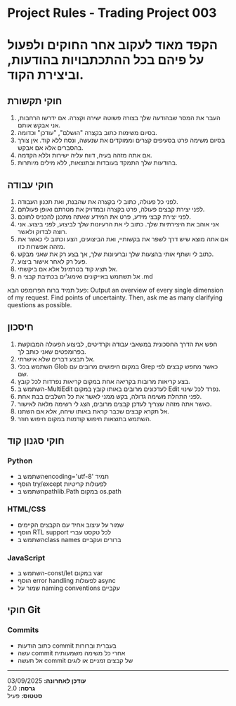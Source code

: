 # Project Rules - Trading Project 003
# הקפד מאוד לעקוב אחר החוקים ולפעול על פיהם בכל ההתכתבויות בהודעות, וביצירת הקוד.

## חוקי תקשורת

1. העבר את המסר שבהודעה שלך בצורה פשוטה ישירה וקצרה. אם ידרשו הרחבות, אני אבקש אותם.
2. בסיום משימות כתוב בקצרה "הושלם", "עודכן" וכדומה.
3. בסיום משימה פרט בסעיפים קצרים וממוקדים את שנעשה, ונסח ללא קוד. אין צורך בהסברים אלא אם אבקש.
4. אם אתה מזהה בעיה, דווח עליה ישירות וללא הקדמה.
5. בהודעות שלך התמקד בעובדות ובתוצאות, ללא מילים מיותרות.


## חוקי עבודה

1. לפני כל פעולה, כתוב לי בקצרה את שהבנת, ואת תכנון העבודה.
2. לפני יצירת קבצים פעולה, פרט בקצרה ובמדויק את מטרתם ואופן פעולתם.
3. לפני יצירת קבצי מידע, פרט את המידע שאתה מתכנן להכניס לתוכם.
4. אני אוהב את היצירתיות שלך. כתוב לי את הרעיונות שלך לביצוע, לפני ביצוע. אני רוצה לבדוק ולאשר.
5. אם אתה מוצא שיש דרך לשפר את בקשותיי, ואת הביצועים, הצע וכתוב לי כאשר את מזהה אפשרות כזו.
6. כתוב לי ושתף אותי בהצעות שלך וברעיונות שלך, אך בצע רק את שאני מבקש.
7. פעל רק לאחר אישור ביצוע.
8. אל תציג קוד בטרמינל אלא אם ביקשתי.
9. אל תשתמש באייקונים ואימוג'ים בכתיבת קבצי ה .md

פעל תמיד ברוח הפרומפט הבא:
Output an overview of every single dimension of my request. Find points of uncertainty. Then, ask me as many clarifying questions as possible.


## חיסכון

1. חפש את הדרך החסכונית במשאבי עבודה וקרדיטים, לביצוע הפעולה המבוקשת בפרומפטים שאני כותב לך.
2. אל תבצע דברים שלא אישרתי.
3. השתמש בכלי Glob במקום חיפושים מרובים עם Grep כאשר מחפש קבצים לפי שם.
4. בצע קריאות מרובות בקריאה אחת במקום קריאות נפרדות לכל קובץ.
5. השתמש ב-MultiEdit לעדכונים מרובים באותו קובץ במקום Edit נפרד לכל שינוי.
6. לפני התחלת משימה גדולה, בקש ממני לאשר את כל השלבים בבת אחת.
7. כאשר אתה מזהה שצריך לעדכן קבצים מרובים, הצג לי רשימה מלאה לאישור.
8. אל תקרא קבצים שכבר קראת באותו שיחה, אלא אם השתנו.
9. השתמש בתוצאות חיפוש קודמות במקום חיפוש חוזר.

## חוקי סגנון קוד

### Python
- השתמש בencoding='utf-8' תמיד
- הוסף try/except לפעולות קריטיות
- השתמש בpathlib.Path במקום os.path

### HTML/CSS
- שמור על עיצוב אחיד עם הקבצים הקיימים
- הוסף RTL support לכל טקסט עברי
- השתמש בclass names ברורים ועקביים

### JavaScript
- השתמש ב-const/let במקום var
- הוסף error handling לפעולות async
- שמור על naming conventions עקביים

## חוקי Git

### Commits
- כתוב הודעות commit בעברית וברורות
- עשה commit אחרי כל משימה משמעותית
- אל תעשה commit של קבצים זמניים או לוגים

---

**עודכן לאחרונה:** 03/09/2025  
**גרסה:** 2.0  
**סטטוס:** פעיל